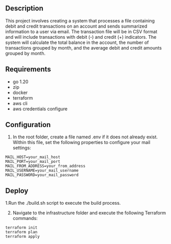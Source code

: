 ## Description

This project involves creating a system that processes a file containing debit and credit transactions on an account and sends summarized information to a user via email. The transaction file will be in CSV format and will include transactions with debit (-) and credit (+) indicators. The system will calculate the total balance in the account, the number of transactions grouped by month, and the average debit and credit amounts grouped by month.

## Requirements

- go 1.20
- zip
- docker
- terraform
- aws cli
- aws credentials configure

## Configuration

1. In the root folder, create a file named .env if it does not already exist. Within this file, set the following properties to configure your mail settings:

```
MAIL_HOST=your_mail_host
MAIL_PORT=your_mail_port
MAIL_FROM_ADDRESS=your_from_address
MAIL_USERNAME=your_mail_username
MAIL_PASSWORD=your_mail_password
```


## Deploy
1.Run the ./build.sh script to execute the build process.

2. Navigate to the infrastructure folder and execute the following Terraform commands:

```
terraform init
terraform plan
terraform apply
```


